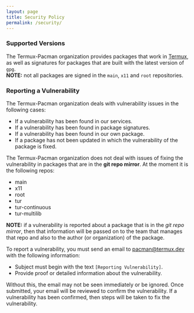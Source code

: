 ```yaml
---
layout: page
title: Security Policy
permalink: /security/
---
```


### Supported Versions

The Termux-Pacman organization provides packages that work in [Termux](https://termux.dev/en/), as well as signatures for packages that are built with the latest version of `gpg`.  
**NOTE:** not all packages are signed in the `main`, `x11` and `root` repositories.

### Reporting a Vulnerability

The Termux-Pacman organization deals with vulnerability issues in the following cases:
 - If a vulnerability has been found in our services. 
 - If a vulnerability has been found in package signatures.
 - If a vulnerability has been found in our own package.
 - If a package has not been updated in which the vulnerability of the package is fixed.

The Termux-Pacman organization does not deal with issues of fixing the vulnerability in packages that are in the **git repo mirror**. At the moment it is the following repos:
 - main
 - x11
 - root
 - tur
 - tur-continuous
 - tur-multilib

**NOTE:** if a vulnerability is reported about a package that is in the *git repo mirror*, then that information will be passed on to the team that manages that repo and also to the author (or organization) of the package.

To report a vulnerability, you must send an email to [pacman@termux.dev](mailto:pacman@termux.dev) with the following information:
 - Subject must begin with the text `[Reporting Vulnerability]`.
 - Provide proof or detailed information about the vulnerability.

Without this, the email may not be seen immediately or be ignored. Once submitted, your email will be reviewed to confirm the vulnerability. If a vulnerability has been confirmed, then steps will be taken to fix the vulnerability.
